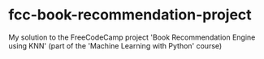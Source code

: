 # fcc-book-recommendation-project
My solution to the FreeCodeCamp project 'Book Recommendation Engine using KNN' (part of the 'Machine Learning with Python' course)
